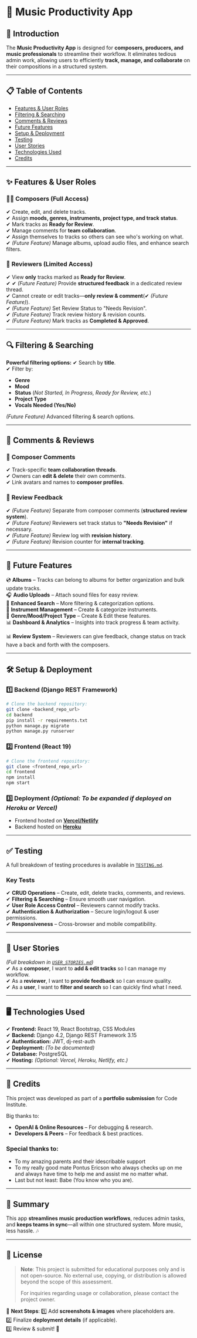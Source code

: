 # 🎵 Music Productivity App

## 📌 Introduction

The **Music Productivity App** is designed for **composers, producers, and music professionals** to streamline their workflow. It eliminates tedious admin work, allowing users to efficiently **track, manage, and collaborate** on their compositions in a structured system.

---

## 📋 Table of Contents

-   [Features & User Roles](#features--user-roles)
-   [Filtering & Searching](#filtering--searching)
-   [Comments & Reviews](#comments--reviews)
-   [Future Features](#future-features)
-   [Setup & Deployment](#setup--deployment)
-   [Testing](#testing)
-   [User Stories](#user-stories)
-   [Technologies Used](#technologies-used)
-   [Credits](#credits)

---

## ✨ Features & User Roles

### 👨‍🎤 **Composers (Full Access)**

✔ Create, edit, and delete tracks.  
✔ Assign **moods, genres, instruments, project type, and track status**.  
✔ Mark tracks as **Ready for Review**.  
✔ Manage comments for **team collaboration**.  
✔ Assign themselves to tracks so others can see who's working on what.  
✔ _(Future Feature)_ Manage albums, upload audio files, and enhance search filters.

### 🎼 **Reviewers (Limited Access)**

✔ View **only** tracks marked as **Ready for Review**.  
✔ ✔ _(Future Feature)_ Provide **structured feedback** in a dedicated review thread.  
✔ Cannot create or edit tracks—**only review & comment**(✔ _(Future Feature)_).  
✔ _(Future Feature)_ Set Review Status to "Needs Revision".  
✔ _(Future Feature)_ Track review history & revision counts.  
✔ _(Future Feature)_ Mark tracks as **Completed & Approved**.

---

## 🔍 Filtering & Searching

**Powerful filtering options:**
✔ Search by **title**.  
✔ Filter by:

-   **Genre**
-   **Mood**
-   **Status** (_Not Started, In Progress, Ready for Review, etc._)
-   **Project Type**
-   **Vocals Needed (Yes/No)**

_(Future Feature)_ Advanced filtering & search options.

---

## 📝 Comments & Reviews

### 🎤 **Composer Comments**

✔ Track-specific **team collaboration threads**.  
✔ Owners can **edit & delete** their own comments.  
✔ Link avatars and names to **composer profiles**.

### 📝 **Review Feedback**

✔ _(Future Feature)_ Separate from composer comments (**structured review system**).  
✔ _(Future Feature)_ Reviewers set track status to **"Needs Revision"** if necessary.  
✔ _(Future Feature)_ Review log with **revision history**.  
✔ _(Future Feature)_ Revision counter for **internal tracking**.

---

## 🚀 Future Features

💿 **Albums** – Tracks can belong to albums for better organization and bulk update tracks.  
🎧 **Audio Uploads** – Attach sound files for easy review.  
🔎 **Enhanced Search** – More filtering & categorization options.  
🎼 **Instrument Management** – Create & categorize instruments.  
🎼 **Genre/Mood/Project Type** – Create & Edit these features.  
📊 **Dashboard & Analytics** – Insights into track progress & team activity.

📊 **Review System** – Reviewers can give feedback, change status on track have a back and forth with the composers.

---

## 🛠 Setup & Deployment

### **1️⃣ Backend (Django REST Framework)**

```bash
# Clone the backend repository:
git clone <backend_repo_url>
cd backend
pip install -r requirements.txt
python manage.py migrate
python manage.py runserver
```

### **2️⃣ Frontend (React 19)**

```bash
# Clone the frontend repository:
git clone <frontend_repo_url>
cd frontend
npm install
npm start
```

### **3️⃣ Deployment** _(Optional: To be expanded if deployed on Heroku or Vercel)_

-   Frontend hosted on **[Vercel/Netlify](#)**
-   Backend hosted on **[Heroku](#)**

---

## ✅ Testing

A full breakdown of testing procedures is available in [`TESTING.md`](#).

### **Key Tests**

✔ **CRUD Operations** – Create, edit, delete tracks, comments, and reviews.  
✔ **Filtering & Searching** – Ensure smooth user navigation.  
✔ **User Role Access Control** – Reviewers cannot modify tracks.  
✔ **Authentication & Authorization** – Secure login/logout & user permissions.  
✔ **Responsiveness** – Cross-browser and mobile compatibility.

---

## 📌 User Stories

_(Full breakdown in [`USER_STORIES.md`](#))_  
✔ As a **composer**, I want to **add & edit tracks** so I can manage my workflow.  
✔ As a **reviewer**, I want to **provide feedback** so I can ensure quality.  
✔ As a **user**, I want to **filter and search** so I can quickly find what I need.

---

## 🖥 Technologies Used

✔ **Frontend:** React 19, React Bootstrap, CSS Modules  
✔ **Backend:** Django 4.2, Django REST Framework 3.15  
✔ **Authentication:** JWT, dj-rest-auth  
✔ **Deployment:** _(To be documented)_  
✔ **Database:** PostgreSQL  
✔ **Hosting:** _(Optional: Vercel, Heroku, Netlify, etc.)_

---

## 🙌 Credits

This project was developed as part of a **portfolio submission** for Code Institute.

Big thanks to:

-   **OpenAI & Online Resources** – For debugging & research.
-   **Developers & Peers** – For feedback & best practices.

### Special thanks to:

-   To my amazing parents and their idescribable support
-   To my really good mate Pontus Ericson who always checks up on me and always have time to help me and assist me no matter what.
-   Last but not least: Babe (You know who you are).

---

## 🎯 Summary

This app **streamlines music production workflows**, reduces admin tasks, and **keeps teams in sync**—all within one structured system. More music, less hassle. 🎶

---

## 📜 License

> **Note**: This project is submitted for educational purposes only and is not open-source. No external use, copying, or distribution is allowed beyond the scope of this assessment.
>
> For inquiries regarding usage or collaboration, please contact the project owner.

🚀 **Next Steps**:
1️⃣ Add **screenshots & images** where placeholders are.  
2️⃣ Finalize **deployment details** (if applicable).  
3️⃣ Review & submit! 🎯
